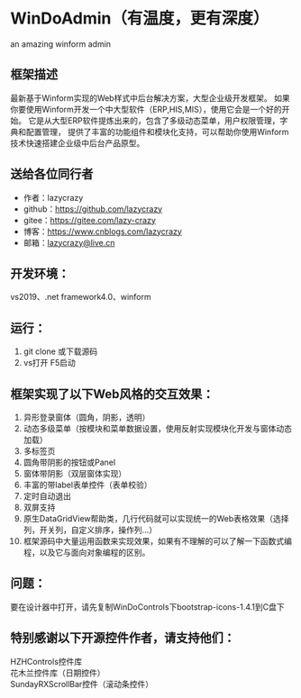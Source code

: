 # WinDoAdmin（有温度，更有深度）
an amazing winform admin

## 框架描述
最新基于Winform实现的Web样式中后台解决方案，大型企业级开发框架。
如果你要使用Winform开发一个中大型软件（ERP,HIS,MIS），使用它会是一个好的开始。
它是从大型ERP软件提炼出来的，包含了多级动态菜单，用户权限管理，字典和配置管理，
提供了丰富的功能组件和模块化支持，可以帮助你使用Winform技术快速搭建企业级中后台产品原型。

## 送给各位同行者
* 作者：lazycrazy  
* github：https://github.com/lazycrazy  
* gitee：https://gitee.com/lazy-crazy  
* 博客：https://www.cnblogs.com/lazycrazy  
* 邮箱：lazycrazy@live.cn  

## 开发环境：
vs2019、.net framework4.0、winform

## 运行：
1. git clone 或下载源码  
2. vs打开 F5启动

## 框架实现了以下Web风格的交互效果：
1. 异形登录窗体（圆角，阴影，透明）
2. 动态多级菜单（按模块和菜单数据设置，使用反射实现模块化开发与窗体动态加载）
3. 多标签页
4. 圆角带阴影的按钮或Panel
5. 窗体带阴影（双层窗体实现）
6. 丰富的带label表单控件（表单校验）
7. 定时自动退出
8. 双屏支持
9. 原生DataGridView帮助类，几行代码就可以实现统一的Web表格效果（选择列，开关列，自定义排序，操作列...）
10. 框架源码中大量运用函数来实现效果，如果有不理解的可以了解一下函数式编程，以及它与面向对象编程的区别。

## 问题：
要在设计器中打开，请先复制WinDoControls下bootstrap-icons-1.4.1到C盘下

## 特别感谢以下开源控件作者，请支持他们：
HZHControls控件库  
花木兰控件库（日期控件）  
SundayRXScrollBar控件（滚动条控件）  

